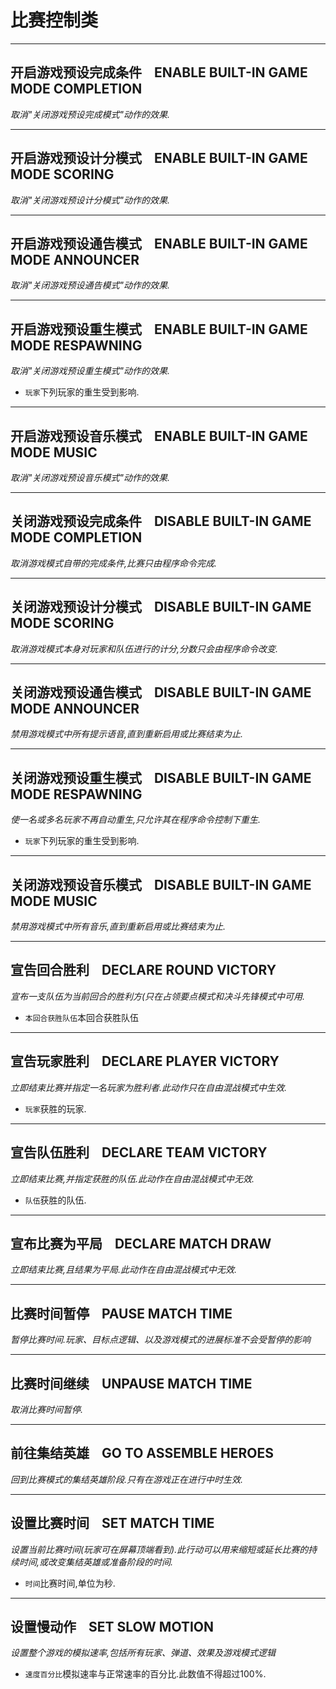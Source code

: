 # 比赛控制类

---

## 开启游戏预设完成条件    ENABLE BUILT-IN GAME MODE COMPLETION

_取消"关闭游戏预设完成模式"动作的效果._

---

## 开启游戏预设计分模式    ENABLE BUILT-IN GAME MODE SCORING

_取消"关闭游戏预设计分模式"动作的效果._

---

## 开启游戏预设通告模式    ENABLE BUILT-IN GAME MODE ANNOUNCER

_取消"关闭游戏预设通告模式"动作的效果._

---

## 开启游戏预设重生模式    ENABLE BUILT-IN GAME MODE RESPAWNING

_取消"关闭游戏预设重生模式"动作的效果._

- `玩家`下列玩家的重生受到影响.

---

## 开启游戏预设音乐模式    ENABLE BUILT-IN GAME MODE MUSIC

_取消"关闭游戏预设音乐模式"动作的效果._

---

## 关闭游戏预设完成条件    DISABLE BUILT-IN GAME MODE COMPLETION

_取消游戏模式自带的完成条件,比赛只由程序命令完成._

---

## 关闭游戏预设计分模式    DISABLE BUILT-IN GAME MODE SCORING

_取消游戏模式本身对玩家和队伍进行的计分,分数只会由程序命令改变._

---

## 关闭游戏预设通告模式    DISABLE BUILT-IN GAME MODE ANNOUNCER

_禁用游戏模式中所有提示语音,直到重新启用或比赛结束为止._

---

## 关闭游戏预设重生模式    DISABLE BUILT-IN GAME MODE RESPAWNING

_使一名或多名玩家不再自动重生,只允许其在程序命令控制下重生._

- `玩家`下列玩家的重生受到影响.

---

## 关闭游戏预设音乐模式    DISABLE BUILT-IN GAME MODE MUSIC

_禁用游戏模式中所有音乐,直到重新启用或比赛结束为止._

---

## 宣告回合胜利    DECLARE ROUND VICTORY

_宣布一支队伍为当前回合的胜利方(只在占领要点模式和决斗先锋模式中可用._

- `本回合获胜队伍`本回合获胜队伍

---

## 宣告玩家胜利    DECLARE PLAYER VICTORY

_立即结束比赛并指定一名玩家为胜利者.此动作只在自由混战模式中生效._

- `玩家`获胜的玩家.

---

## 宣告队伍胜利    DECLARE TEAM VICTORY

_立即结束比赛,并指定获胜的队伍.此动作在自由混战模式中无效._

- `队伍`获胜的队伍.

---

## 宣布比赛为平局    DECLARE MATCH DRAW

_立即结束比赛,且结果为平局.此动作在自由混战模式中无效._

---

## 比赛时间暂停    PAUSE MATCH TIME

_暂停比赛时间.玩家、目标点逻辑、以及游戏模式的进展标准不会受暂停的影响_

---

## 比赛时间继续    UNPAUSE MATCH TIME

_取消比赛时间暂停._

---

## 前往集结英雄    GO TO ASSEMBLE HEROES

_回到比赛模式的集结英雄阶段.只有在游戏正在进行中时生效._

---

## 设置比赛时间    SET MATCH TIME

_设置当前比赛时间(玩家可在屏幕顶端看到).此行动可以用来缩短或延长比赛的持续时间,或改变集结英雄或准备阶段的时间._

- `时间`比赛时间,单位为秒.

---

## 设置慢动作    SET SLOW MOTION

_设置整个游戏的模拟速率,包括所有玩家、弹道、效果及游戏模式逻辑_

- `速度百分比`模拟速率与正常速率的百分比.此数值不得超过100%.
